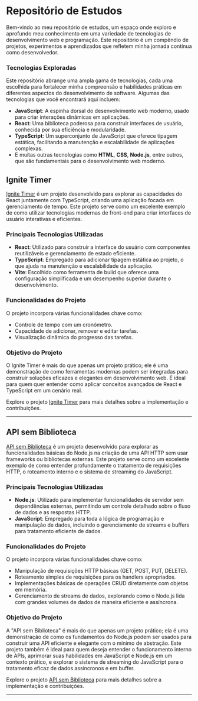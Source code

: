 # Repositório de Estudos

Bem-vindo ao meu repositório de estudos, um espaço onde exploro e aprofundo meu conhecimento em uma variedade de tecnologias de desenvolvimento web e programação. Este repositório é um compêndio de projetos, experimentos e aprendizados que refletem minha jornada contínua como desenvolvedor.

### Tecnologias Exploradas

Este repositório abrange uma ampla gama de tecnologias, cada uma escolhida para fortalecer minha compreensão e habilidades práticas em diferentes aspectos do desenvolvimento de software. Algumas das tecnologias que você encontrará aqui incluem:

- **JavaScript**: A espinha dorsal do desenvolvimento web moderno, usado para criar interações dinâmicas em aplicações.
- **React**: Uma biblioteca poderosa para construir interfaces de usuário, conhecida por sua eficiência e modularidade.
- **TypeScript**: Um superconjunto de JavaScript que oferece tipagem estática, facilitando a manutenção e escalabilidade de aplicações complexas.
- E muitas outras tecnologias como **HTML**, **CSS**, **Node.js**, entre outros, que são fundamentais para o desenvolvimento web moderno.

## Ignite Timer

[Ignite Timer](https://github.com/lfqcamargo/Estudos/tree/main/React/ignite-timer) é um projeto desenvolvido para explorar as capacidades do React juntamente com TypeScript, criando uma aplicação focada em gerenciamento de tempo. Este projeto serve como um excelente exemplo de como utilizar tecnologias modernas de front-end para criar interfaces de usuário interativas e eficientes.

### Principais Tecnologias Utilizadas

- **React**: Utilizado para construir a interface do usuário com componentes reutilizáveis e gerenciamento de estado eficiente.
- **TypeScript**: Empregado para adicionar tipagem estática ao projeto, o que ajuda na manutenção e escalabilidade da aplicação.
- **Vite**: Escolhido como ferramenta de build que oferece uma configuração simplificada e um desempenho superior durante o desenvolvimento.

### Funcionalidades do Projeto

O projeto incorpora várias funcionalidades chave como:
- Controle de tempo com um cronômetro.
- Capacidade de adicionar, remover e editar tarefas.
- Visualização dinâmica do progresso das tarefas.

### Objetivo do Projeto

O Ignite Timer é mais do que apenas um projeto prático; ele é uma demonstração de como ferramentas modernas podem ser integradas para construir soluções eficazes e elegantes em desenvolvimento web. É ideal para quem quer entender como aplicar conceitos avançados de React e TypeScript em um cenário real.


Explore o projeto [Ignite Timer](https://github.com/lfqcamargo/Estudos/tree/main/React/ignite-timer) para mais detalhes sobre a implementação e contribuições.

---

## API sem Biblioteca

[API sem Biblioteca](https://github.com/lfqcamargo/Estudos/tree/main/Node/api-sem-biblioteca) é um projeto desenvolvido para explorar as funcionalidades básicas do Node.js na criação de uma API HTTP sem usar frameworks ou bibliotecas externas. Este projeto serve como um excelente exemplo de como entender profundamente o tratamento de requisições HTTP, o roteamento interno e o sistema de streaming do JavaScript.

### Principais Tecnologias Utilizadas

- **Node.js**: Utilizado para implementar funcionalidades de servidor sem dependências externas, permitindo um controle detalhado sobre o fluxo de dados e as respostas HTTP.
- **JavaScript**: Empregado para toda a lógica de programação e manipulação de dados, incluindo o gerenciamento de streams e buffers para tratamento eficiente de dados.

### Funcionalidades do Projeto

O projeto incorpora várias funcionalidades chave como:
- Manipulação de requisições HTTP básicas (GET, POST, PUT, DELETE).
- Roteamento simples de requisições para os handlers apropriados.
- Implementações básicas de operações CRUD diretamente com objetos em memória.
- Gerenciamento de streams de dados, explorando como o Node.js lida com grandes volumes de dados de maneira eficiente e assíncrona.

### Objetivo do Projeto

A "API sem Biblioteca" é mais do que apenas um projeto prático; ela é uma demonstração de como os fundamentos do Node.js podem ser usados para construir uma API eficiente e elegante com o mínimo de abstração. Este projeto também é ideal para quem deseja entender o funcionamento interno de APIs, aprimorar suas habilidades em JavaScript e Node.js em um contexto prático, e explorar o sistema de streaming do JavaScript para o tratamento eficaz de dados assíncronos e em buffer.


Explore o projeto [API sem Biblioteca](https://github.com/lfqcamargo/Estudos/tree/main/Node/api-sem-biblioteca) para mais detalhes sobre a implementação e contribuições.

---

